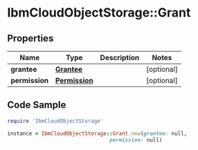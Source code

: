 # IbmCloudObjectStorage::Grant

## Properties

Name | Type | Description | Notes
------------ | ------------- | ------------- | -------------
**grantee** | [**Grantee**](Grantee.md) |  | [optional] 
**permission** | [**Permission**](Permission.md) |  | [optional] 

## Code Sample

```ruby
require 'IbmCloudObjectStorage'

instance = IbmCloudObjectStorage::Grant.new(grantee: null,
                                 permission: null)
```


